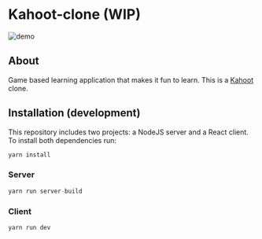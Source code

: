 # Kahoot-clone (WIP)

![demo](./demo/demo.gif)

## About

Game based learning application that makes it fun to learn. This is a [Kahoot](https://kahoot.it) clone.

## Installation (development)

This repository includes two projects: a NodeJS server and a React client. To install both dependencies run:

```javascript
yarn install
```

### Server

```javascript
yarn run server-build
```

### Client

```javascript
yarn run dev
```
